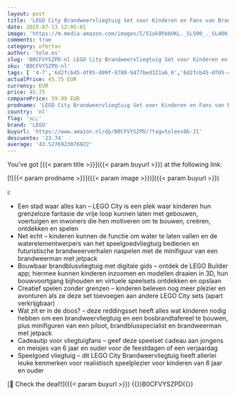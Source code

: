 ```yaml
---
layout: post
title: 'LEGO City Brandweervliegtuig Set voor Kinderen en Fans van Brandweer Speelgoed  Leuk Cadeau voor Jongens en Meisjes vanaf 6 jaar die Houden van Vliegtuigen  Inclusief 3 Minifiguren 60413'
date: 2025-07-13 12:05:01
image: 'https://m.media-amazon.com/images/I/51ak8hbbUKL._SL500_._SL400_.jpg'
comments: true
category: ofertas
author: 'tole.es'
slug: 'B0CFVYSZPD-nl LEGO City Brandweervliegtuig Set voor Kinderen en Fans van...'
sku: 'B0CFVYSZPD-nl'
tags: [ '4-7','6d2fcb45-df05-499f-9780-9477bed321a6_0','6d2fcb45-df05-499f-9780-9477bed321a6_501','6d2fcb45-df05-499f-9780-9477bed321a6_5201','6d2fcb45-df05-499f-9780-9477bed321a6_801','Arborist Merchandising Root','Bouw- & constructiespeelgoed','Educatief speelgoed','LEGO','Montessori','Self Service','Special Features Stores','Speelgoed & spellen','Speelgoedbouwsets','lego','🇳🇱', ]
actualPrice: 45.75 EUR
currency: EUR
price: 45.75
comparePrice: 59.99 EUR
prodname: 'LEGO City Brandweervliegtuig Set voor Kinderen en Fans van Brandweer Speelgoed  Leuk Cadeau voor Jongens en Meisjes vanaf 6 jaar die Houden van Vliegtuigen  Inclusief 3 Minifiguren 60413'
country: 'nl'
flag: '🇳🇱'
brand: 'LEGO'
buyurl: 'https://www.amazon.nl/dp/B0CFVYSZPD/?tag=tolees0b-21'
descuento: '23.74'
average: '43.5276923076922'
---
```


You've got [{{< param title >}}]({{< param buyurl >}}) at the following link:

[![{{< param prodname >}}]({{< param image >}})]({{< param buyurl >}})

ℹ️:

- Een stad waar alles kan – LEGO City is een plek waar kinderen hun grenzeloze fantasie de vrije loop kunnen laten met gebouwen, voertuigen en inwoners die hen motiveren om te bouwen, creëren, ontdekken en spelen
- Net echt – kinderen kunnen de functie om water te laten vallen en de waterelementwerpers van het speelgoedvliegtuig bedienen en futuristische brandweerverhalen naspelen met de minifiguur van een brandweerman met jetpack
- Bouwbaar brandblusvliegtuig met digitale gids – ontdek de LEGO Builder app; hiermee kunnen kinderen inzoomen en modellen draaien in 3D, hun bouwvoortgang bijhouden en virtuele speelsets ontdekken en opslaan
- Creatief spelen zonder grenzen – kinderen beleven nog meer plezier en avonturen als ze deze set toevoegen aan andere LEGO City sets (apart verkrijgbaar)
- Wat zit er in de doos? – deze reddingsset heeft alles wat kinderen nodig hebben om een brandweervliegtuig en een bosbrandtafereel te bouwen, plus minifiguren van een piloot, brandblusspecialist en brandweerman met jetpack
- Cadeautip voor vliegtuigfans – geef deze speelset cadeau aan jongens en meisjes van 6 jaar en ouder voor de feestdagen of een verjaardag
- Speelgoed vliegtuig – dit LEGO City Brandweervliegtuig heeft allerlei leuke kenmerken voor realistisch speelplezier voor kinderen van 6 jaar en ouder

[🛒 Check the deal!!]({{< param buyurl >}})
{{<world>}}B0CFVYSZPD{{</world>}}
